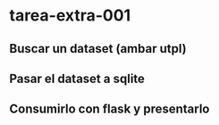 # tarea-extra-001
## Buscar un dataset (ambar utpl)
## Pasar el dataset a sqlite
## Consumirlo con flask y presentarlo
